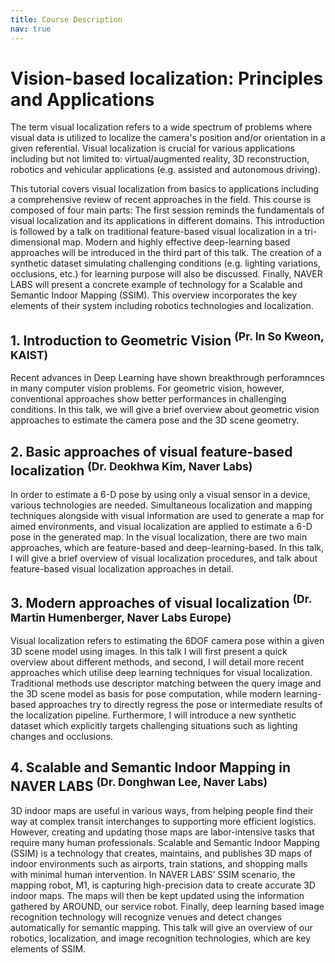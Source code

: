 ```yaml
---
title: Course Description
nav: true
---
```


# Vision-based localization: Principles and Applications 

The term visual localization refers to a wide spectrum of problems where visual data is utilized to localize the camera's position and/or orientation in a given referential. Visual localization is crucial for various applications including but not limited to: virtual/augmented reality, 3D reconstruction, robotics and vehicular applications (e.g. assisted and autonomous driving).

This tutorial covers visual localization from basics to applications including a comprehensive review of recent approaches in the field.
This course is composed of four main parts:
The first session reminds the fundamentals of visual localization and its applications in different domains.  This introduction is followed by a talk on traditional feature-based visual localization in a tri-dimensional map.
Modern and highly effective deep-learning based approaches will be introduced in the third part of this talk. The creation of a synthetic dataset simulating challenging conditions (e.g. lighting variations, occlusions, etc.) for learning purpose will also be discussed.
Finally, NAVER LABS will present a concrete example of technology for a Scalable and Semantic Indoor Mapping (SSIM). This overview incorporates the key elements of their system including robotics technologies and localization. 

## 1. Introduction to Geometric Vision <sup>(Pr. In So Kweon, KAIST)</sup>

Recent advances in Deep Learning have shown breakthrough perforamnces in many computer vision problems.
For geometric vision, however, conventional approaches show better performances in challenging conditions.
In this talk, we will give a brief overview about geometric vision approaches to estimate the camera pose and the 3D scene geometry.

## 2. Basic approaches of visual feature-based localization <sup>(Dr. Deokhwa Kim, Naver Labs)</sup>

In order to estimate a 6-D pose by using only a visual sensor in a device, various technologies are needed. Simultaneous localization and mapping techniques alongside with visual information are used to generate a map for aimed environments, and visual localization are applied to estimate a 6-D pose in the generated map. In the visual localization, there are two main approaches, which are feature-based and deep-learning-based. In this talk, I will give a brief overview of visual localization procedures, and talk about feature-based visual localization approaches in detail. 

## 3. Modern approaches of visual localization <sup>(Dr. Martin Humenberger, Naver Labs Europe)</sup>

Visual localization refers to estimating the 6DOF camera pose within a given 3D scene model using images. In this talk I will first present a quick overview about different methods, and second, I will detail more recent approaches which utilise deep learning techniques for visual localization. Traditional methods use descriptor matching between the query image and the 3D scene model as basis for pose computation, while modern learning-based approaches try to directly regress the pose or intermediate results of the localization pipeline. Furthermore, I will introduce a new synthetic dataset which explicitly targets challenging situations such as lighting changes and occlusions.

## 4. Scalable and Semantic Indoor Mapping in NAVER LABS <sup>(Dr. Donghwan Lee, Naver Labs)</sup>

3D indoor maps are useful in various ways, from helping people find their way at complex transit interchanges to supporting more efficient logistics. However, creating and updating those maps are labor-intensive tasks that require many human professionals. Scalable and Semantic Indoor Mapping (SSIM) is a technology that creates, maintains, and publishes 3D maps of indoor environments such as airports, train stations, and shopping malls with minimal human intervention. In NAVER LABS’ SSIM scenario, the mapping robot, M1, is capturing high-precision data to create accurate 3D indoor maps. The maps will then be kept updated using the information gathered by AROUND, our service robot. Finally, deep learning based image recognition technology will recognize venues and detect changes automatically for semantic mapping. This talk will give an overview of our robotics, localization, and image recognition technologies, which are key elements of SSIM.
​ 
